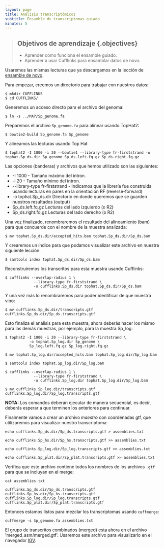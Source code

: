 ```yaml
---
layout: page
title: Análisis transcriptómicos
subtitle: Ensamble de transcriptomas guiado
minutes: 5
---
```

> ## Objetivos de aprendizaje {.objectives}
>
> *  Aprender como funciona el ensamble guiado.
> *  Aprender a usar Cufflinks para ensamblar datos de novo.

Usaremos las mismas lecturas que ya descargamos en la lección de [ensamble de novo](02-assembly_denovo.html). 

Para empezar, creemos un directorio para trabajar con nuestros datos:

~~~ {.bash}
$ mkdir CUFFLINKS
$ cd CUFFLINKS/
~~~ 

Generemos un acceso directo para el archivo del genoma:

~~~ {.bash}
$ ln -s ../MAP/Sp_genome.fa
~~~

Preparemos el archivo `Sp_genome.fa` para alinear usando TopHat2:

~~~ {.bash}
$ bowtie2-build Sp_genome.fa Sp_genome
~~~

Y alineamos las lecturas usando Top Hat

~~~ {.bash}
$ tophat2 -I 1000 -i 20 --bowtie1 --library-type fr-firststrand -o tophat.Sp_ds.dir Sp_genome Sp_ds.left.fq.gz Sp_ds.right.fq.gz
~~~

Las opciones (banderas) y archivos que hemos utilizado son las siguientes:

* -I 1000 - Tamaño máximo del intron. 
* -i 20 - Tamaño mínimo del intron. 
* --library-type fr-firststrand - Indicamos que la librería fue construida usando 
lecturas en pares en la orientación RF (reverse-forward)
* -o tophat.Sp_ds.dir Directorio en donde queremos que se guarden nuestros resultados (output)
* Sp_ds.left.fq.gz Lecturas del lado izquierdo (o R2)
* Sp_ds.right.fq.gz Lecturas del lado derecho (o R2)

Una vez finalizado, renombraremos el resultado del alineamiento (bam) para que 
concuerde con el nombre de la muestra analizada:

~~~ {.bash}
$ mv tophat.Sp_ds.dir/accepted_hits.bam tophat.Sp_ds.dir/Sp_ds.bam
~~~ 

Y crearemos un índice para que podamos visualizar este archivo en nuestra siguiente 
lección.

~~~ {.bash}
$ samtools index tophat.Sp_ds.dir/Sp_ds.bam
~~~ 

Reconstruiremos los transcritos para esta muestra usando Cufflinks:

~~~ {.bash}
$ cufflinks --overlap-radius 1 \
             --library-type fr-firststrand \
             -o cufflinks.Sp_ds.dir tophat.Sp_ds.dir/Sp_ds.bam
~~~ 

Y una vez más lo renombraremos para poder identificar de que muestra vino:

~~~ {.bash}
$ mv cufflinks.Sp_ds.dir/transcripts.gtf cufflinks.Sp_ds.dir/Sp_ds.transcripts.gtf
~~~ 
 
Esto finaliza el análisis para esta muestra, ahora deberás hacer los mismo para las 
demás muestras, por ejemplo, para la muestra Sp_log:

~~~ {.bash}
$ tophat2 -I 1000 -i 20 --library-type fr-firststrand \
           -o tophat.Sp_log.dir Sp_genome \
           Sp_log.left.fq.gz Sp_log.right.fq.gz

$ mv tophat.Sp_log.dir/accepted_hits.bam tophat.Sp_log.dir/Sp_log.bam

$ samtools index tophat.Sp_log.dir/Sp_log.bam

$ cufflinks --overlap-radius 1 \
             --library-type fr-firststrand \
             -o cufflinks.Sp_log.dir tophat.Sp_log.dir/Sp_log.bam

$ mv cufflinks.Sp_log.dir/transcripts.gtf cufflinks.Sp_log.dir/Sp_log.transcripts.gtf
~~~ 

**NOTA:** Los comandos deberán ejecutar de manera secuencial, es decir, deberás esperar
a que terminen los anteriores para continuar.

Finalmente vamos a crear un archivo *maestro* con coordenadas gtf, que utilizaremos para
visualizar nuestro transcriptoma:

~~~ {.bash}
echo cufflinks.Sp_ds.dir/Sp_ds.transcripts.gtf > assemblies.txt

echo cufflinks.Sp_hs.dir/Sp_hs.transcripts.gtf >> assemblies.txt

echo cufflinks.Sp_log.dir/Sp_log.transcripts.gtf >> assemblies.txt

echo cufflinks.Sp_plat.dir/Sp_plat.transcripts.gtf >> assemblies.txt
~~~
  
 Verifica que este archivo contiene todos los nombres de los archivos `.gtf` para que 
 se incluyan en el merge:

~~~ {.bash}
cat assemblies.txt 
~~~

~~~ {.output}
cufflinks.Sp_ds.dir/Sp_ds.transcripts.gtf
cufflinks.Sp_hs.dir/Sp_hs.transcripts.gtf
cufflinks.Sp_log.dir/Sp_log.transcripts.gtf
cufflinks.Sp_plat.dir/Sp_plat.transcripts.gtf
~~~

Entonces estamos listos para mezclar los transcriptomas usando `cuffmerge`:

~~~ {.bash}
cuffmerge -s Sp_genome.fa assemblies.txt
~~~ 

El grupo de transcritos combinados (merged) esta ahora en el archivo 'merged_asm/merged.gtf'.
Usaremos este archivo para visualizarlo en el navegador [IGV](http://software.broadinstitute.org/software/igv/).
